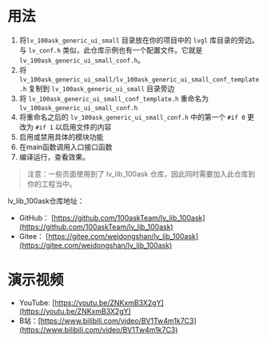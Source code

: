 # 用法

1. 将`lv_100ask_generic_ui_small` 目录放在你的项目中的 `lvgl` 库目录的旁边。与 `lv_conf.h` 类似，此仓库示例也有一个配置文件。它就是`lv_100ask_generic_ui_small_conf.h`。
2. 将 `lv_100ask_generic_ui_small/lv_100ask_generic_ui_small_conf_template.h` 复制到 `lv_100ask_generic_ui_small` 目录旁边
3. 将 `lv_100ask_generic_ui_small_conf_template.h` 重命名为 `lv_100ask_generic_ui_small_conf.h`
4. 将重命名之后的 `lv_100ask_generic_ui_small_conf.h` 中的第一个 `#if 0` 更改为 `#if 1` 以启用文件的内容
5. 启用或禁用具体的模块功能
6. 在main函数调用入口接口函数
7. 编译运行，查看效果。

> 注意：一些页面使用到了 lv_lib_100ask 仓库，因此同时需要加入此仓库到你的工程当中。

lv_lib_100ask仓库地址：

- GitHub： [https://github.com/100askTeam/lv_lib_100ask](https://github.com/100askTeam/lv_lib_100ask)
- Gitee： [https://gitee.com/weidongshan/lv_lib_100ask](https://gitee.com/weidongshan/lv_lib_100ask)

# 演示视频

- YouTube: [https://youtu.be/ZNKxmB3X2gY](https://youtu.be/ZNKxmB3X2gY)
- B站：[https://www.bilibili.com/video/BV1Tw4m1k7C3](https://www.bilibili.com/video/BV1Tw4m1k7C3)

